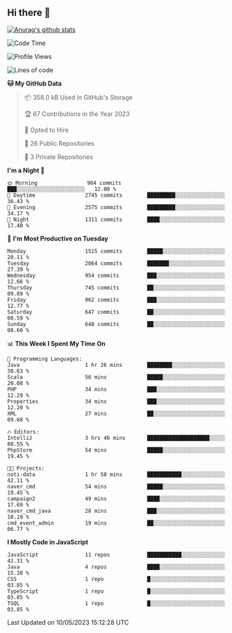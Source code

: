 ## Hi there 👋

[![Anurag's github stats](https://github-readme-stats.vercel.app/api?username=Songwonseok)](https://github.com/anuraghazra/github-readme-stats)



<!--START_SECTION:waka-->
![Code Time](http://img.shields.io/badge/Code%20Time-2%2C227%20hrs%2044%20mins-blue)

![Profile Views](http://img.shields.io/badge/Profile%20Views-3-blue)

![Lines of code](https://img.shields.io/badge/From%20Hello%20World%20I%27ve%20Written-35.0%20million%20lines%20of%20code-blue)

**🐱 My GitHub Data** 

> 📦 358.0 kB Used in GitHub's Storage 
 > 
> 🏆 67 Contributions in the Year 2023
 > 
> 💼 Opted to Hire
 > 
> 📜 26 Public Repositories 
 > 
> 🔑 3 Private Repositories 
 > 
**I'm a Night 🦉** 

```text
🌞 Morning                904 commits         ███░░░░░░░░░░░░░░░░░░░░░░   12.00 % 
🌆 Daytime                2745 commits        █████████░░░░░░░░░░░░░░░░   36.43 % 
🌃 Evening                2575 commits        █████████░░░░░░░░░░░░░░░░   34.17 % 
🌙 Night                  1311 commits        ████░░░░░░░░░░░░░░░░░░░░░   17.40 % 
```
📅 **I'm Most Productive on Tuesday** 

```text
Monday                   1515 commits        █████░░░░░░░░░░░░░░░░░░░░   20.11 % 
Tuesday                  2064 commits        ███████░░░░░░░░░░░░░░░░░░   27.39 % 
Wednesday                954 commits         ███░░░░░░░░░░░░░░░░░░░░░░   12.66 % 
Thursday                 745 commits         ██░░░░░░░░░░░░░░░░░░░░░░░   09.89 % 
Friday                   962 commits         ███░░░░░░░░░░░░░░░░░░░░░░   12.77 % 
Saturday                 647 commits         ██░░░░░░░░░░░░░░░░░░░░░░░   08.59 % 
Sunday                   648 commits         ██░░░░░░░░░░░░░░░░░░░░░░░   08.60 % 
```


📊 **This Week I Spent My Time On** 

```text
💬 Programming Languages: 
Java                     1 hr 26 mins        ████████░░░░░░░░░░░░░░░░░   30.63 % 
Scala                    56 mins             █████░░░░░░░░░░░░░░░░░░░░   20.08 % 
PHP                      34 mins             ███░░░░░░░░░░░░░░░░░░░░░░   12.29 % 
Properties               34 mins             ███░░░░░░░░░░░░░░░░░░░░░░   12.20 % 
XML                      27 mins             ██░░░░░░░░░░░░░░░░░░░░░░░   09.68 % 

🔥 Editors: 
IntelliJ                 3 hrs 46 mins       ████████████████████░░░░░   80.55 % 
PhpStorm                 54 mins             █████░░░░░░░░░░░░░░░░░░░░   19.45 % 

🐱‍💻 Projects: 
noti-data                1 hr 58 mins        ███████████░░░░░░░░░░░░░░   42.11 % 
naver_cmd                54 mins             █████░░░░░░░░░░░░░░░░░░░░   19.45 % 
campaign2                49 mins             ████░░░░░░░░░░░░░░░░░░░░░   17.69 % 
naver_cmd_java           28 mins             ███░░░░░░░░░░░░░░░░░░░░░░   10.19 % 
cmd_event_admin          19 mins             ██░░░░░░░░░░░░░░░░░░░░░░░   06.77 % 
```

**I Mostly Code in JavaScript** 

```text
JavaScript               11 repos            ███████████░░░░░░░░░░░░░░   42.31 % 
Java                     4 repos             ████░░░░░░░░░░░░░░░░░░░░░   15.38 % 
CSS                      1 repo              █░░░░░░░░░░░░░░░░░░░░░░░░   03.85 % 
TypeScript               1 repo              █░░░░░░░░░░░░░░░░░░░░░░░░   03.85 % 
TSQL                     1 repo              █░░░░░░░░░░░░░░░░░░░░░░░░   03.85 % 
```




 Last Updated on 10/05/2023 15:12:28 UTC
<!--END_SECTION:waka-->
